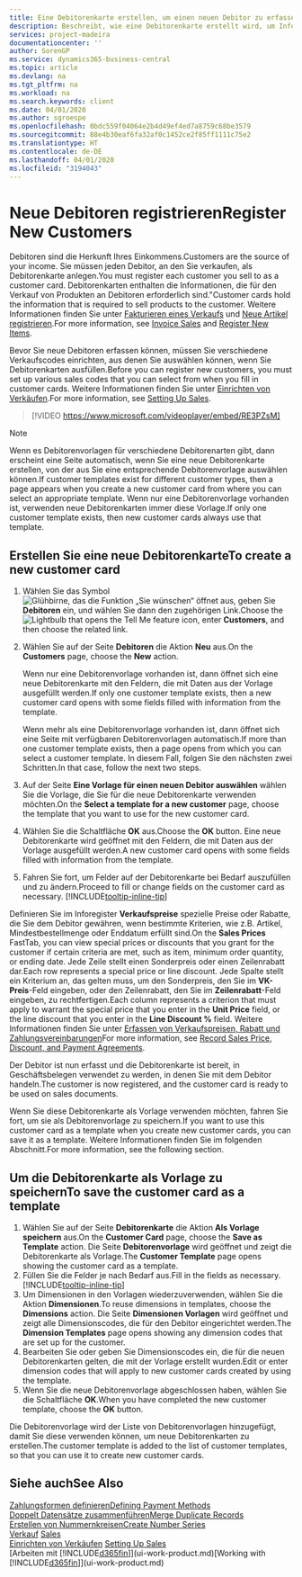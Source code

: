 ```yaml
---
title: Eine Debitorenkarte erstellen, um einen neuen Debitor zu erfassen | Microsoft Docs
description: Beschreibt, wie eine Debitorenkarte erstellt wird, um Informationen zu jedem neuen Debitor oder Clients zu erfassen, an die Sie verkaufen.
services: project-madeira
documentationcenter: ''
author: SorenGP
ms.service: dynamics365-business-central
ms.topic: article
ms.devlang: na
ms.tgt_pltfrm: na
ms.workload: na
ms.search.keywords: client
ms.date: 04/01/2020
ms.author: sgroespe
ms.openlocfilehash: 0bdc559f04064e2b4d49ef4ed7a8759c68be3579
ms.sourcegitcommit: 88e4b30eaf6fa32af0c1452ce2f85ff1111c75e2
ms.translationtype: HT
ms.contentlocale: de-DE
ms.lasthandoff: 04/01/2020
ms.locfileid: "3194043"
---
```

# <a name="register-new-customers"></a><span data-ttu-id="8b384-103">Neue Debitoren registrieren</span><span class="sxs-lookup"><span data-stu-id="8b384-103">Register New Customers</span></span>
<span data-ttu-id="8b384-104">Debitoren sind die Herkunft Ihres Einkommens.</span><span class="sxs-lookup"><span data-stu-id="8b384-104">Customers are the source of your income.</span></span> <span data-ttu-id="8b384-105">Sie müssen jeden Debitor, an den Sie verkaufen, als Debitorenkarte anlegen.</span><span class="sxs-lookup"><span data-stu-id="8b384-105">You must register each customer you sell to as a customer card.</span></span> <span data-ttu-id="8b384-106">Debitorenkarten enthalten die Informationen, die für den Verkauf von Produkten an Debitoren erforderlich sind."</span><span class="sxs-lookup"><span data-stu-id="8b384-106">Customer cards hold the information that is required to sell products to the customer.</span></span> <span data-ttu-id="8b384-107">Weitere Informationen finden Sie unter [Fakturieren eines Verkaufs](sales-how-invoice-sales.md) und [Neue Artikel registrieren](inventory-how-register-new-items.md).</span><span class="sxs-lookup"><span data-stu-id="8b384-107">For more information, see [Invoice Sales](sales-how-invoice-sales.md) and [Register New Items](inventory-how-register-new-items.md).</span></span>  

<span data-ttu-id="8b384-108">Bevor Sie neue Debitoren erfassen können, müssen Sie verschiedene Verkaufscodes einrichten, aus denen Sie auswählen können, wenn Sie Debitorenkarten ausfüllen.</span><span class="sxs-lookup"><span data-stu-id="8b384-108">Before you can register new customers, you must set up various sales codes that you can select from when you fill in customer cards.</span></span> <span data-ttu-id="8b384-109">Weitere Informationen finden Sie unter [Einrichten von Verkäufen](sales-setup-sales.md).</span><span class="sxs-lookup"><span data-stu-id="8b384-109">For more information, see [Setting Up Sales](sales-setup-sales.md).</span></span>

> [!VIDEO https://www.microsoft.com/videoplayer/embed/RE3PZsM]

> [!NOTE]  
> <span data-ttu-id="8b384-110">Wenn es Debitorenvorlagen für verschiedene Debitorenarten gibt, dann erscheint eine Seite automatisch, wenn Sie eine neue Debitorenkarte erstellen, von der aus Sie eine entsprechende Debitorenvorlage auswählen können.</span><span class="sxs-lookup"><span data-stu-id="8b384-110">If customer templates exist for different customer types, then a page appears when you create a new customer card from where you can select an appropriate template.</span></span> <span data-ttu-id="8b384-111">Wenn nur eine Debitorenvorlage vorhanden ist, verwenden neue Debitorenkarten immer diese Vorlage.</span><span class="sxs-lookup"><span data-stu-id="8b384-111">If only one customer template exists, then new customer cards always use that template.</span></span>  

## <a name="to-create-a-new-customer-card"></a><span data-ttu-id="8b384-112">Erstellen Sie eine neue Debitorenkarte</span><span class="sxs-lookup"><span data-stu-id="8b384-112">To create a new customer card</span></span>
1. <span data-ttu-id="8b384-113">Wählen Sie das Symbol ![Glühbirne, das die Funktion „Sie wünschen“ öffnet](media/ui-search/search_small.png "Was möchten Sie tun?") aus, geben Sie **Debitoren** ein, und wählen Sie dann den zugehörigen Link.</span><span class="sxs-lookup"><span data-stu-id="8b384-113">Choose the ![Lightbulb that opens the Tell Me feature](media/ui-search/search_small.png "Tell me what you want to do") icon, enter **Customers**, and then choose the related link.</span></span>  
2. <span data-ttu-id="8b384-114">Wählen Sie auf der Seite **Debitoren** die Aktion **Neu** aus.</span><span class="sxs-lookup"><span data-stu-id="8b384-114">On the **Customers** page, choose the **New** action.</span></span>

    <span data-ttu-id="8b384-115">Wenn nur eine Debitorenvorlage vorhanden ist, dann öffnet sich eine neue Debitorenkarte mit den Feldern, die mit Daten aus der Vorlage ausgefüllt werden.</span><span class="sxs-lookup"><span data-stu-id="8b384-115">If only one customer template exists, then a new customer card opens with some fields filled with information from the template.</span></span>

    <span data-ttu-id="8b384-116">Wenn mehr als eine Debitorenvorlage vorhanden ist, dann öffnet sich eine Seite mit verfügbaren Debitorenvorlagen automatisch.</span><span class="sxs-lookup"><span data-stu-id="8b384-116">If more than one customer template exists, then a page opens from which you can select a customer template.</span></span> <span data-ttu-id="8b384-117">In diesem Fall, folgen Sie den nächsten zwei Schritten.</span><span class="sxs-lookup"><span data-stu-id="8b384-117">In that case, follow the next two steps.</span></span>
3. <span data-ttu-id="8b384-118">Auf der Seite **Eine Vorlage für einen neuen Debitor auswählen** wählen Sie die Vorlage, die Sie für die neue Debitorenkarte verwenden möchten.</span><span class="sxs-lookup"><span data-stu-id="8b384-118">On the **Select a template for a new customer** page, choose the template that you want to use for the new customer card.</span></span>
4. <span data-ttu-id="8b384-119">Wählen Sie die Schaltfläche **OK** aus.</span><span class="sxs-lookup"><span data-stu-id="8b384-119">Choose the **OK** button.</span></span> <span data-ttu-id="8b384-120">Eine neue Debitorenkarte wird geöffnet mit den Feldern, die mit Daten aus der Vorlage ausgefüllt werden.</span><span class="sxs-lookup"><span data-stu-id="8b384-120">A new customer card opens with some fields filled with information from the template.</span></span>  
5. <span data-ttu-id="8b384-121">Fahren Sie fort, um Felder auf der Debitorenkarte bei Bedarf auszufüllen und zu ändern.</span><span class="sxs-lookup"><span data-stu-id="8b384-121">Proceed to fill or change fields on the customer card as necessary.</span></span> [!INCLUDE[tooltip-inline-tip](includes/tooltip-inline-tip_md.md)]

<span data-ttu-id="8b384-122">Definieren Sie im Inforegister **Verkaufspreise** spezielle Preise oder Rabatte, die Sie dem Debitor gewähren, wenn bestimmte Kriterien, wie z.B. Artikel, Mindestbestellmenge oder Enddatum erfüllt sind.</span><span class="sxs-lookup"><span data-stu-id="8b384-122">On the **Sales Prices** FastTab, you can view special prices or discounts that you grant for the customer if certain criteria are met, such as item, minimum order quantity, or ending date.</span></span> <span data-ttu-id="8b384-123">Jede Zeile stellt einen Sonderpreis oder einen Zeilenrabatt dar.</span><span class="sxs-lookup"><span data-stu-id="8b384-123">Each row represents a special price or line discount.</span></span> <span data-ttu-id="8b384-124">Jede Spalte stellt ein Kriterium an, das gelten muss, um den Sonderpreis, den Sie im **VK-Preis**-Feld eingeben, oder den Zeilenrabatt, den Sie im **Zeilenrabatt**-Feld eingeben, zu rechtfertigen.</span><span class="sxs-lookup"><span data-stu-id="8b384-124">Each column represents a criterion that must apply to warrant the special price that you enter in the **Unit Price** field, or the line discount that you enter in the **Line Discount %** field.</span></span> <span data-ttu-id="8b384-125">Weitere Informationen finden Sie unter [Erfassen von Verkaufspreisen, Rabatt und Zahlungsvereinbarungen](sales-how-record-sales-price-discount-payment-agreements.md)</span><span class="sxs-lookup"><span data-stu-id="8b384-125">For more information, see [Record Sales Price, Discount, and Payment Agreements](sales-how-record-sales-price-discount-payment-agreements.md).</span></span>

<span data-ttu-id="8b384-126">Der Debitor ist nun erfasst und die Debitorenkarte ist bereit, in Geschäftsbelegen verwendet zu werden, in denen Sie mit dem Debitor handeln.</span><span class="sxs-lookup"><span data-stu-id="8b384-126">The customer is now registered, and the customer card is ready to be used on sales documents.</span></span>

<span data-ttu-id="8b384-127">Wenn Sie diese Debitorenkarte als Vorlage verwenden möchten, fahren Sie fort, um sie als Debitorenvorlage zu speichern.</span><span class="sxs-lookup"><span data-stu-id="8b384-127">If you want to use this customer card as a template when you create new customer cards, you can save it as a template.</span></span> <span data-ttu-id="8b384-128">Weitere Informationen finden Sie im folgenden Abschnitt.</span><span class="sxs-lookup"><span data-stu-id="8b384-128">For more information, see the following section.</span></span>

## <a name="to-save-the-customer-card-as-a-template"></a><span data-ttu-id="8b384-129">Um die Debitorenkarte als Vorlage zu speichern</span><span class="sxs-lookup"><span data-stu-id="8b384-129">To save the customer card as a template</span></span>
1. <span data-ttu-id="8b384-130">Wählen Sie auf der Seite **Debitorenkarte** die Aktion **Als Vorlage speichern** aus.</span><span class="sxs-lookup"><span data-stu-id="8b384-130">On the **Customer Card** page, choose the **Save as Template** action.</span></span> <span data-ttu-id="8b384-131">Die Seite **Debitorenvorlage** wird geöffnet und zeigt die Debitorenkarte als Vorlage.</span><span class="sxs-lookup"><span data-stu-id="8b384-131">The **Customer Template** page opens showing the customer card as a template.</span></span>
2. <span data-ttu-id="8b384-132">Füllen Sie die Felder je nach Bedarf aus.</span><span class="sxs-lookup"><span data-stu-id="8b384-132">Fill in the fields as necessary.</span></span> [!INCLUDE[tooltip-inline-tip](includes/tooltip-inline-tip_md.md)]
3. <span data-ttu-id="8b384-133">Um Dimensionen in den Vorlagen wiederzuverwenden, wählen Sie die Aktion **Dimensionen**.</span><span class="sxs-lookup"><span data-stu-id="8b384-133">To reuse dimensions in templates, choose the **Dimensions** action.</span></span> <span data-ttu-id="8b384-134">Die Seite **Dimensionen Vorlagen** wird geöffnet und zeigt alle Dimensionscodes, die für den Debitor eingerichtet werden.</span><span class="sxs-lookup"><span data-stu-id="8b384-134">The **Dimension Templates** page opens showing any dimension codes that are set up for the customer.</span></span>
4. <span data-ttu-id="8b384-135">Bearbeiten Sie oder geben Sie Dimensionscodes ein, die für die neuen Debitorenkarten gelten, die mit der Vorlage erstellt wurden.</span><span class="sxs-lookup"><span data-stu-id="8b384-135">Edit or enter dimension codes that will apply to new customer cards created by using the template.</span></span>  
5. <span data-ttu-id="8b384-136">Wenn Sie die neue Debitorenvorlage abgeschlossen haben, wählen Sie die Schaltfläche **OK**.</span><span class="sxs-lookup"><span data-stu-id="8b384-136">When you have completed the new customer template, choose the **OK** button.</span></span>

<span data-ttu-id="8b384-137">Die Debitorenvorlage wird der Liste von Debitorenvorlagen hinzugefügt, damit Sie diese verwenden können, um neue Debitorenkarten zu erstellen.</span><span class="sxs-lookup"><span data-stu-id="8b384-137">The customer template is added to the list of customer templates, so that you can use it to create new customer cards.</span></span>

## <a name="see-also"></a><span data-ttu-id="8b384-138">Siehe auch</span><span class="sxs-lookup"><span data-stu-id="8b384-138">See Also</span></span>
[<span data-ttu-id="8b384-139">Zahlungsformen definieren</span><span class="sxs-lookup"><span data-stu-id="8b384-139">Defining Payment Methods</span></span>](finance-payment-methods.md)  
[<span data-ttu-id="8b384-140">Doppelt Datensätze zusammenführen</span><span class="sxs-lookup"><span data-stu-id="8b384-140">Merge Duplicate Records</span></span>](sales-how-merge-duplicate-records.md)  
[<span data-ttu-id="8b384-141">Erstellen von Nummernkreisen</span><span class="sxs-lookup"><span data-stu-id="8b384-141">Create Number Series</span></span>](ui-create-number-series.md)  
<span data-ttu-id="8b384-142">[Verkauf](sales-manage-sales.md)  </span><span class="sxs-lookup"><span data-stu-id="8b384-142">[Sales](sales-manage-sales.md)  </span></span>  
<span data-ttu-id="8b384-143">[Einrichten von Verkäufen](sales-setup-sales.md)  </span><span class="sxs-lookup"><span data-stu-id="8b384-143">[Setting Up Sales](sales-setup-sales.md)  </span></span>  
<span data-ttu-id="8b384-144">[Arbeiten mit [!INCLUDE[d365fin](includes/d365fin_md.md)]](ui-work-product.md)</span><span class="sxs-lookup"><span data-stu-id="8b384-144">[Working with [!INCLUDE[d365fin](includes/d365fin_md.md)]](ui-work-product.md)</span></span>

